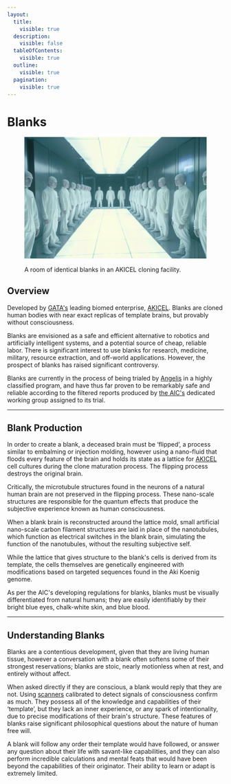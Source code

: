 ```yaml
---
layout:
  title:
    visible: true
  description:
    visible: false
  tableOfContents:
    visible: true
  outline:
    visible: true
  pagination:
    visible: true
---
```


# Blanks

<figure><img src="../../../.gitbook/assets/blanks-344.png" alt=""><figcaption><p>A room of identical blanks in an AKICEL cloning facility.</p></figcaption></figure>

## Overview

Developed by [GATA's](../the-basics.md) leading biomed enterprise, [AKICEL](../enterprise/akicel.md). Blanks are cloned human bodies with near exact replicas of template brains, but provably without consciousness.

Blanks are envisioned as a safe and efficient alternative to robotics and artificially intelligent systems, and a potential source of cheap, reliable labor. There is significant interest to use blanks for research, medicine, military, resource extraction, and off-world applications. However, the prospect of blanks has raised significant controversy.

Blanks are currently in the process of being trialed by [Angelis](../military-and-defense/angelis.md) in a highly classified program, and have thus far proven to be remarkably safe and reliable according to the filtered reports produced by [the AIC's](../institutions/atlan-information-control-aic.md) dedicated working group assigned to its trial.

***

## Blank Production

In order to create a blank, a deceased brain must be ‘flipped’, a process similar to embalming or injection molding, however using a nano-fluid that floods every feature of the brain and holds its state as a lattice for [AKICEL](../enterprise/akicel.md) cell cultures during the clone maturation process. The flipping process destroys the original brain.

Critically, the microtubule structures found in the neurons of a natural human brain are not preserved in the flipping process. These nano-scale structures are responsible for the quantum effects that produce the subjective experience known as human consciousness.&#x20;

When a blank brain is reconstructed around the lattice mold, small artificial nano-scale carbon filament structures are laid in place of the nanotubules, which function as electrical switches in the blank brain, simulating the function of the nanotubules, without the resulting subjective self.

While the lattice that gives structure to the blank's cells is derived from its template, the cells themselves are genetically engineered with modifications based on targeted sequences found in the Aki Koenig genome.

As per the AIC's developing regulations for blanks, blanks must be visually differentiated from natural humans; they are easily identifiably by their bright blue eyes, chalk-white skin, and blue blood.

***

## Understanding Blanks

Blanks are a contentious development, given that they are living human tissue, however a conversation with a blank often softens some of their strongest reservations; blanks are stoic, nearly motionless when at rest, and entirely without affect.

When asked directly if they are conscious, a blank would reply that they are not. Using [scanners](../../science-and-tech/scanners.md) calibrated to detect signals of consciousness confirm as much. They possess all of the knowledge and capabilities of their ‘template’, but they lack an inner experience, or any spark of intentionality, due to precise modifications of their brain's structure. These features of blanks raise significant philosophical questions about the nature of human free will.

A blank will follow any order their template would have followed, or answer any question about their life with savant-like capabilities, and they can also perform incredible calculations and mental feats that would have been beyond the capabilities of their originator. Their ability to learn or adapt is extremely limited.
